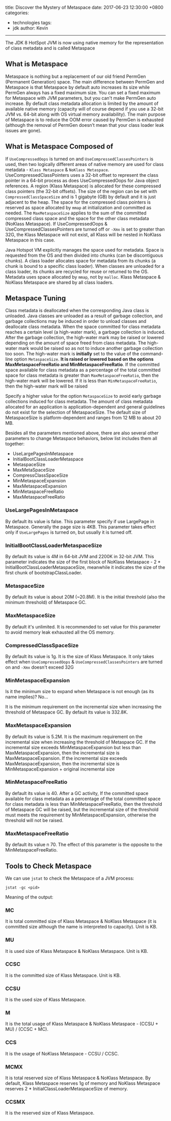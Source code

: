title: Discover the Mystery of Metaspace
date: 2017-06-23 12:30:00 +0800
categories:
 - technologies
tags:
 - jdk
author: Kevin
---

The JDK 8 HotSpot JVM is now using native memory for the representation of class metadata and is called Metaspace

<!-- more -->

## What is Metaspace

Metaspace is nothing but a replacement of our old friend PermGen (Permanent Generation) space. The main difference between PermGen and Metaspace is that Metaspace by default auto increases its size while PermGen always has a fixed maximum size. You can set a fixed maximum for Metaspace with JVM parameters, but you can't make PermGen auto increase. By default class metadata allocation is limited by the amount of available native memory (capacity will of course depend if you use a 32-bit JVM vs. 64-bit along with OS virtual memory availability). The main purpose of Metaspace is to reduce the OOM error caused by PermGen is exhausted (although the removal of PermGen doesn’t mean that your class loader leak issues are gone).

## What is Metaspace Composed of

If `UseCompressedOops` is turned on and `UseCompressedClassesPointers` is used, then two logically different areas of native memory are used for class metadata - `Klass Metaspace` & `NoKlass Metaspace`. UseCompressedClassPointers uses a 32-bit offset to represent the class pointer in a 64-bit process as does UseCompressedOops for Java object references. A region (Klass Metaspace) is allocated for these compressed class pointers (the 32-bit offsets). The size of the region can be set with `CompressedClassSpaceSize` and is 1 gigabyte (GB) by default and it is just adjacent to the heap. The space for the compressed class pointers is reserved as space allocated by `mmap` at initialization and committed as needed. The `MaxMetaspaceSize` applies to the sum of the committed compressed class space and the space for the other class metadata (NoKlass Metaspace). If UseCompressedOops & UseCompressedClassesPointers are turned off or `-Xmx` is set to greater than 32G, the Klass Metaspace will not exist, all Klass will be nested in NoKlass Metaspace in this case.

Java Hotspot VM explicitly manages the space used for metadata. Space is requested from the OS and then divided into chunks (can be discontiguous chunks). A class loader allocates space for metadata from its chunks (a chunk is bound to a specific class loader). When classes are unloaded for a class loader, its chunks are recycled for reuse or returned to the OS. Metadata uses space allocated by `mmap`, not by `malloc`. Klass Metaspace & NoKlass Metaspace are shared by all class loaders.

 
## Metaspace Tuning

Class metadata is deallocated when the corresponding Java class is unloaded. Java classes are unloaded as a result of garbage collection, and garbage collections may be induced in order to unload classes and deallocate class metadata. When the space committed for class metadata reaches a certain level (a high-water mark), a garbage collection is induced. After the garbage collection, the high-water mark may be raised or lowered depending on the amount of space freed from class metadata. The high-water mark would be raised so as not to induce another garbage collection too soon. The high-water mark is **initially** set to the value of the command-line option `MetaspaceSize`. **It is raised or lowered based on the options MaxMetaspaceFreeRatio and MinMetaspaceFreeRatio**. If the committed space available for class metadata as a percentage of the total committed space for class metadata is greater than `MaxMetaspaceFreeRatio`, then the high-water mark will be lowered. If it is less than `MinMetaspaceFreeRatio`, then the high-water mark will be raised
 
Specify a higher value for the option `MetaspaceSize` to avoid early garbage collections induced for class metadata. The amount of class metadata allocated for an application is application-dependent and general guidelines do not exist for the selection of MetaspaceSize. The default size of MetaspaceSize is platform-dependent and ranges from 12 MB to about 20 MB.


Besides all the parameters mentioned above, there are also several other parameters to change Metaspace behaviors, below list includes them all together:

* UseLargePagesInMetaspace
* InitialBootClassLoaderMetaspace
* MetaspaceSize
* MaxMetaSpaceSize
* CompressClassSpaceSize
* MinMetaspaceExpansion
* MaxMetaspaceExpansion
* MinMetaspaceFreeRatio
* MaxMetaspaceFreeRatio

### UseLargePagesInMetaspace

By default its value is false. This parameter specify if use LargePage in Metaspace. Generally the page size is 4KB. This parameter takes effect only if `UseLargePages` is turned on, but usually it is turned off.

### InitialBootClassLoaderMetaspaceSize

By default its value is 4M in 64-bit JVM and 2200K in 32-bit JVM. This parameter indicates the size of the first block of NoKlass Metaspace - 2 * InitialBootClassLoaderMetaspaceSize, meanwhile it indicates the size of the first chunk of bootstrapClassLoader.

### MetaspaceSize

By default its value is about 20M (~20.8M). It is the initial threshold (also the minimum threshold) of Metaspace GC.

### MaxMetaspaceSize

By default it's unlimited. It is recommended to set value for this parameter to avoid memory leak exhausted all the OS memory.

### CompressedClassSpaceSize

By default its value is 1g. It is the size of Klass Metaspace. It only takes effect when `UseCompressedOops` & `UseCompressedClassesPointers` are turned on and `-Xmx` doesn't exceed 32G

### MinMetaspaceExpansion

Is it the minimum size to expand when Metaspace is not enough (as its name implies)? No...
 
It is the minimum requirement on the incremental size when increasing the threshold of Metaspace GC. By default its value is 332.8K.

###  MaxMetaspaceExpansion

By default its value is 5.2M. It is the maximum requirement on the incremental size when increasing the threshold of Metaspace GC. If the incremental size exceeds MinMetaspaceExpansion but less than MaxMetaspaceExpansion, then the incremental size is MaxMetaspaceExpansion. If the incremental size exceeds MaxMetaspaceExpansion, then the incremental size is MinMetaspaceExpansion + original incremental size

### MinMetaspaceFreeRatio

By default its value is 40. After a GC activity, If the committed space available for class metadata as a percentage of the total committed space for class metadata is less than MinMetaspaceFreeRatio, then the threshold of Metaspace GC will be raised, but the incremental size of the threshold must meets the requirement by MinMetaspaceExpansion, otherwise the threshold will not be raised.

### MaxMetaspaceFreeRatio

By default its value n 70. The effect of this parameter is the opposite to the MinMetaspaceFreeRatio.


## Tools to Check Metaspace

We can use `jstat` to check the Metaspace of a JVM process:

`jstat -gc <pid>`

Meaning of the output:

### MC

It is total committed size of Klass Metaspace & NoKlass Metaspace (it is committed size although the name is interpreted to capacity). Unit is KB.

### MU

It is used size of Klass Metaspace & NoKlass Metaspace. Unit is KB.

### CCSC

It is the committed size of Klass Metaspace. Unit is KB.

### CCSU

It is the used size of Klass Metaspace.

### M

It is the total usage of Klass Metaspace & NoKlass Metaspace - (CCSU + MU) / (CCSC + MC).

### CCS

It is the usage of NoKlass Metaspace - CCSU / CCSC.

### MCMX

It is total reserved size of Klass Metaspace & NoKlass Metaspace. By default, Klass Metaspace reserves 1g of memory and NoKlass Metaspace reserves 2 * InitialClassLoaderMetaspaceSize of memory.

### CCSMX

It is the reserved size of Klass Metaspace.



